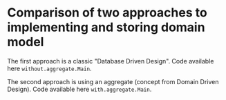 # Comparison of two approaches to implementing and storing domain model

The first approach is a classic "Database Driven Design". Code available here `without.aggregate.Main`.

The second approach is using an aggregate (concept from Domain Driven Design). Code available here `with.aggregate.Main`.